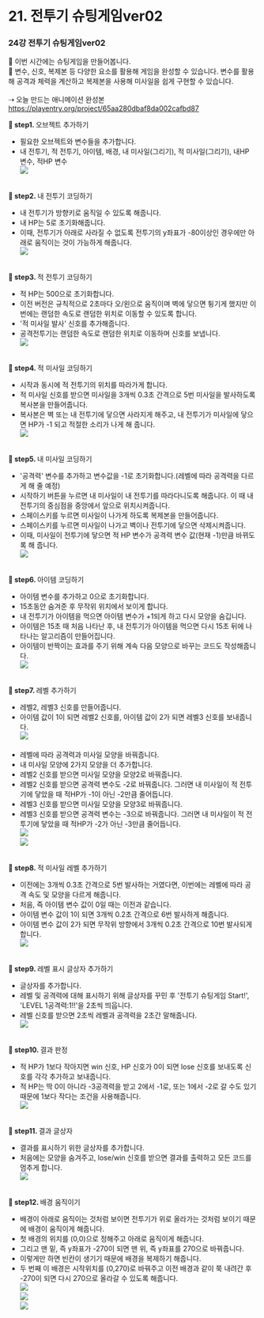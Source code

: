# 21. 전투기 슈팅게임ver02
<h3>24강 전투기 슈팅게임ver02 </h3>

🙂 이번 시간에는 슈팅게임을 만들어봅니다. <br>
🚩 변수, 신호, 복제본 등 다양한 요소를 활용해 게임을 완성할 수 있습니다. 변수를 활용해 공격과 체력을 계산하고 복제본을 사용해 미사일을 쉽게 구현할 수 있습니다. <br><br>
⇢ 오늘 만드는 애니메이션 완성본<br>
<a href="https://playentry.org/project/65aa280dbaf8da002cafbd87"> https://playentry.org/project/65aa280dbaf8da002cafbd87 <br>

<b>🧩 step1. </b> 오브젝트 추가하기 <br>
- 필요한 오브젝트와 변수들을 추가합니다.
- 내 전투기, 적 전투기, 아이템, 배경, 내 미사일(그리기), 적 미사일(그리기), 내HP 변수, 적HP 변수<br>
![](img/24_슈팅게임ver02/24_1.png)<br><br>

<b>🧩 step2. </b> 내 전투기 코딩하기 <br>
- 내 전투기가 방향키로 움직일 수 있도록 해줍니다.
- 내 HP는 5로 초기화해줍니다. 
- 이때, 전투기가 아래로 사라질 수 없도록 전투기의 y좌표가 -80이상인 경우에만 아래로 움직이는 것이 가능하게 해줍니다.<Br>
![](img/24_슈팅게임ver02/24_2.png)<br><br>

<b>🧩 step3. </b> 적 전투기 코딩하기 <br>
- 적 HP는 500으로 초기화합니다.
- 이전 버전은 규칙적으로 2초마다 오/왼으로 움직이며 벽에 닿으면 튕기게 했지만 이번에는 랜덤한 속도로 랜덤한 위치로 이동할 수 있도록 합니다.
- '적 미사일 발사' 신호를 추가해줍니다.
- 공격전투기는 랜덤한 속도로 랜덤한 위치로 이동하며 신호를 보냅니다.<br>
![](img/24_슈팅게임ver02/24_3.png)<br><br>

<b>🧩 step4. </b> 적 미사일 코딩하기 <br>
- 시작과 동시에 적 전투기의 위치를 따라가게 합니다.
- 적 미사일 신호를 받으면 미사일을 3개씩 0.3초 간격으로 5번 미사일을 발사하도록 복사본을 만들어줍니다.
- 복사본은 벽 또는 내 전투기에 닿으면 사라지게 해주고, 내 전투기가 미사일에 닿으면 HP가 -1 되고 적절한 소리가 나게 해 줍니다.<br>
![](img/24_슈팅게임ver02/24_4.png)<br><br>

<b>🧩 step5. </b> 내 미사일 코딩하기 <br>
- '공격력' 변수를 추가하고 변수값을 -1로 초기화합니다.(레벨에 따라 공격력을 다르게 해 줄 예정)
- 시작하기 버튼을 누르면 내 미사일이 내 전투기를 따라다니도록 해줍니다. 이 때 내 전투기의 중심점을 중앙에서 앞으로 위치시켜줍니다.
- 스페이스키를 누르면 미사일이 나가게 하도록 복제본을 만들어줍니다.
- 스페이스키를 누르면 미사일이 나가고 벽이나 전투기에 닿으면 삭제시켜줍니다.
- 이때, 미사일이 전투기에 닿으면 적 HP 변수가 공격력 변수 값(현재 -1)만큼 바뀌도록 해 줍니다.<br>
![](img/24_슈팅게임ver02/24_5.png)<br><br>

<b>🧩 step6. </b> 아이템 코딩하기 <br>
- 아이템 변수를 추가하고 0으로 초기화합니다.
- 15초동안 숨겨준 후 무작위 위치에서 보이게 합니다.
- 내 전투기가 아이템을 먹으면 아이템 변수가 +1되게 하고 다시 모양을 숨깁니다.
- 아이템은 15초 때 처음 나타난 후, 내 전투기가 아이템을 먹으면 다시 15초 뒤에 나타나는 알고리즘이 만들어집니다.
- 아이템이 반짝이는 효과를 주기 위해 계속 다음 모양으로 바꾸는 코드도 작성해줍니다. <br>
![](img/24_슈팅게임ver02/24_6.png)<br><br>

<b>🧩 step7. </b> 레벨 추가하기 <br>
- 레벨2, 레벨3 신호를 만들어줍니다.
- 아이템 값이 1이 되면 레벨2 신호를, 아이템 값이 2가 되면 레벨3 신호를 보내줍니다.<br>
![](img/24_슈팅게임ver02/24_7.png)<br><br>
- 레벨에 따라 공격력과 미사일 모양을 바꿔줍니다.
- 내 미사일 모양에 2가지 모양을 더 추가합니다.
- 레벨2 신호를 받으면 미사일 모양을 모양2로 바꿔줍니다.
- 레벨2 신호를 받으면 공격력 변수도 -2로 바꿔줍니다. 그러면 내 미사일이 적 전투기에 닿았을 때 적HP가 -1이 아닌 -2만큼 줄어듭니다.
- 레벨3 신호를 받으면 미사일 모양을 모양3로 바꿔줍니다.
- 레벨3 신호를 받으면 공격력 변수는 -3으로 바꿔줍니다. 그러면 내 미사일이 적 전투기에 닿았을 때 적HP가 -2가 아닌 -3만큼 줄어듭니다.<br>
![](img/24_슈팅게임ver02/24_8.png)<br>
![](img/24_슈팅게임ver02/24_9.png)<br><br>

<b>🧩 step8. </b> 적 미사일 레벨 추가하기 <br>
- 이전에는 3개씩 0.3초 간격으로 5번 발사하는 거였다면, 이번에는 레벨에 따라 공격 속도 및 모양을 다르게 해줍니다.
- 처음, 즉 아이템 변수 값이 0일 때는 이전과 같습니다.
- 아이템 변수 값이 1이 되면 3개씩 0.2초 간격으로 6번 발사하게 해줍니다.
- 아이템 변수 값이 2가 되면 무작위 방향에서 3개씩 0.2초 간격으로 10번 발사되게 합니다.<br>
![](img/24_슈팅게임ver02/24_10.png)<br><Br>

<b>🧩 step9. </b> 레벨 표시 글상자 추가하기 <br>
- 글상자를 추가합니다.
- 레벨 및 공격력에 대해 표시하기 위해 글상자를 꾸민 후 '전투기 슈팅게임 Start!', 'LEVEL 1공격력:1!!'을 2초씩 띄웁니다.
- 레벨 신호를 받으면 2초씩 레벨과 공격력을 2초간 말해줍니다. <br>
![](img/24_슈팅게임ver02/24_11.png)<br><br>

<b>🧩 step10. </b> 결과 판정 <br>
- 적 HP가 1보다 작아지면 win 신호, HP 신호가 0이 되면 lose 신호를 보내도록 신호를 각각 추가하고 보내줍니다. 
- 적 HP는 딱 0이 아니라 -3공격력을 받고 2에서 -1로, 또는 1에서 -2로 갈 수도 있기 때문에 1보다 작다는 조건을 사용해줍니다.<br>
![](img/24_슈팅게임ver02/24_12.png)<br><br>

<b>🧩 step11. </b> 결과 글상자 <br>
- 결과를 표시하기 위한 글상자를 추가합니다.
- 처음에는 모양을 숨겨주고, lose/win 신호를 받으면 결과를 출력하고 모든 코드를 멈추게 합니다.<br>
![](img/24_슈팅게임ver02/24_13.png)<br><br>

<b>🧩 step12. </b> 배경 움직이기 <br>
- 배경이 아래로 움직이는 것처럼 보이면 전투기가 위로 올라가는 것처럼 보이기 때문에 배경이 움직이게 해줍니다.
- 첫 배경의 위치를 (0,0)으로 정해주고 아래로 움직이게 해줍니다.
- 그리고 맨 밑, 즉 y좌표가 -270이 되면 맨 위, 즉 y좌표를 270으로 바꿔줍니다.
- 이렇게만 하면 빈칸이 생기기 때문에 배경을 복제하기 해줍니다.
- 두 번째 이 배경은 시작위치를 (0,270)로 바꿔주고 이전 배경과 같이 쭉 내려간 후 -270이 되면 다시 270으로 올라갈 수 있도록 해줍니다.<br>
![](img/24_슈팅게임ver02/24_14.png)<br>
![](img/24_슈팅게임ver02/24_15.png)<br>
![](img/24_슈팅게임ver02/24_16.png)<br>

